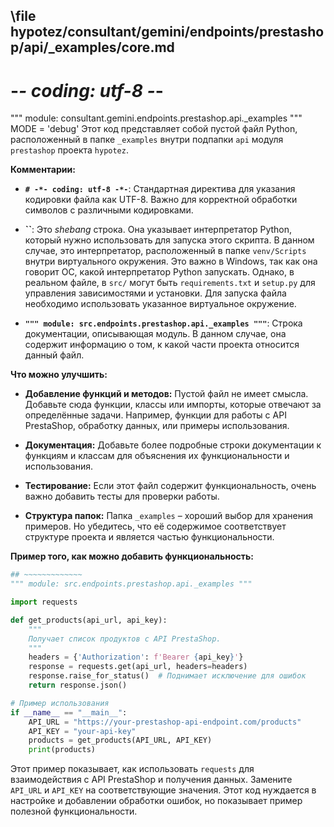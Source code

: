 ## \file hypotez/consultant/gemini/endpoints/prestashop/api/_examples/core.md
# -*- coding: utf-8 -*-

""" module: consultant.gemini.endpoints.prestashop.api._examples """
MODE = 'debug'
Этот код представляет собой пустой файл Python, расположенный в папке `_examples` внутри подпапки `api` модуля `prestashop` проекта `hypotez`.

**Комментарии:**

* **`# -*- coding: utf-8 -*-`**: Стандартная директива для указания кодировки файла как UTF-8.  Важно для корректной обработки символов с различными кодировками.

* **``**:  Это *shebang* строка. Она указывает интерпретатор Python, который нужно использовать для запуска этого скрипта.  В данном случае, это интерпретатор, расположенный в папке `venv/Scripts` внутри виртуального окружения.  Это важно в Windows, так как она говорит ОС, какой интерпретатор Python запускать.  Однако, в реальном файле, в `src/` могут быть `requirements.txt` и `setup.py` для управления зависимостями и установки.  Для запуска файла необходимо использовать указанное виртуальное окружение.

* **`""" module: src.endpoints.prestashop.api._examples """`**:  Строка документации, описывающая модуль.  В данном случае, она содержит информацию о том, к какой части проекта относится данный файл.


**Что можно улучшить:**

* **Добавление функций и методов:**  Пустой файл не имеет смысла.  Добавьте сюда функции, классы или импорты, которые отвечают за определённые задачи.  Например, функции для работы с API PrestaShop, обработку данных, или примеры использования.

* **Документация:** Добавьте более подробные строки документации к функциям и классам для объяснения их функциональности и использования.

* **Тестирование:**  Если этот файл содержит функциональность, очень важно добавить тесты для проверки работы.

* **Структура папок:**  Папка `_examples` – хороший выбор для хранения примеров. Но убедитесь, что её содержимое соответствует структуре проекта и является частью функциональности.


**Пример того, как можно добавить функциональность:**

```python
## ~~~~~~~~~~~~~
""" module: src.endpoints.prestashop.api._examples """

import requests

def get_products(api_url, api_key):
    """
    Получает список продуктов с API PrestaShop.
    """
    headers = {'Authorization': f'Bearer {api_key}'}
    response = requests.get(api_url, headers=headers)
    response.raise_for_status()  # Поднимает исключение для ошибок
    return response.json()

# Пример использования
if __name__ == "__main__":
    API_URL = "https://your-prestashop-api-endpoint.com/products"
    API_KEY = "your-api-key"
    products = get_products(API_URL, API_KEY)
    print(products)
```

Этот пример показывает, как использовать `requests` для взаимодействия с API PrestaShop и получения данных.  Замените `API_URL` и `API_KEY` на соответствующие значения.  Этот код нуждается в настройке и добавлении обработки ошибок, но показывает пример полезной функциональности.

